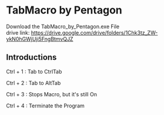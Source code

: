 # TabMacro by Pentagon
Download the TabMacro_by_Pentagon.exe File  
drive link: https://drive.google.com/drive/folders/1Chk3tz_ZW-ykN0hGWjUji5FngBtmvQJZ

## Introductions
Ctrl + 1 : Tab to CtrlTab  

Ctrl + 2 : Tab to AltTab  

Ctrl + 3 : Stops Macro, but it's still On

Ctrl + 4 : Terminate the Program
